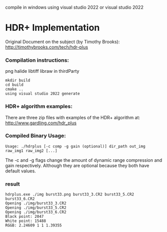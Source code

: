 compile in windows using visual studio 2022 or visual studio 2022 
# HDR+ Implementation
Original Document on the subject (by Timothy Brooks): http://timothybrooks.com/tech/hdr-plus

### Compilation instructions:
png halide libtiff libraw in thirdParty
```
mkdir build
cd build
cmake ..
using visual studio 2022 generate
```

### HDR+ algorithm examples:

There are three zip files with examples of the HDR+ algorithm at: http://www.gardling.com/hdr_plus

### Compiled Binary Usage:
```
Usage: ./hdrplus [-c comp -g gain (optional)] dir_path out_img raw_img1 raw_img2 [...]
```

The -c and -g flags change the amount of dynamic range compression and gain respectively. Although they are optional because they both have default values. 

### result
```
hdrplus.exe ./img burst33.png burst33_3.CR2 burst33_5.CR2 burst33_6.CR2
Opening ./img/burst33_3.CR2
Opening ./img/burst33_5.CR2
Opening ./img/burst33_6.CR2
Black point: 2047
White point: 15488
RGGB: 2.24609 1 1 1.39355
```
